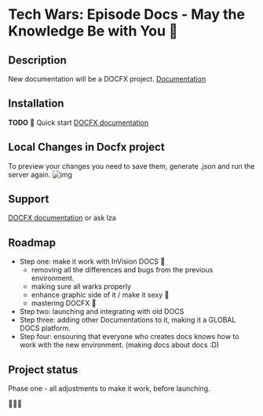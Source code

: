 # Tech Wars: Episode Docs - May the Knowledge Be with You 💫

## Description
New documentation will be a DOCFX project.
[Documentation](https://dotnet.github.io/docfx/index.html) 

## Installation
**TODO** 🚀 Quick start
[DOCFX documentation](https://dotnet.github.io/docfx/index.html) 

## Local Changes in Docfx project
To preview your changes you need to save them, generate .json and run the server again.
![img](https://profitbasedocs.blob.core.windows.net/images/readmePic1.png)



## Support
[DOCFX documentation](https://dotnet.github.io/docfx/index.html)  or ask Iza

## Roadmap
* Step one: make it work with InVision DOCS 💫
  - removing all the differences and bugs from the previous environment.
  - making sure all warks properly
  - enhance graphic side of it / make it sexy 🚀
  - mastering DOCFX 🧐
* Step two: launching and integrating with old DOCS
* Step three: adding other Documentations to it, making it a GLOBAL DOCS platform.
* Step four: ensouring that everyone who creates docs knows how to work with the new environment. (making docs about docs :D)


## Project status
Phase one - all adjustments to make it work, before launching. 

🚀🚀🚀
